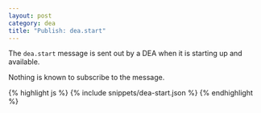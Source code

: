 ```yaml
---
layout: post
category: dea
title: "Publish: dea.start"
---
```


The `dea.start` message is sent out by a DEA when it is starting up and available.

Nothing is known to subscribe to the message.

<div class="js example">
{% highlight js %}
{% include snippets/dea-start.json %}
{% endhighlight %}
</div>
